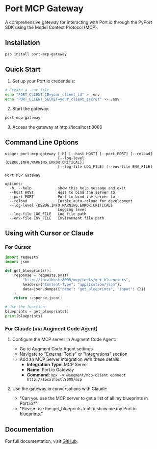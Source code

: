 # Port MCP Gateway

A comprehensive gateway for interacting with Port.io through the PyPort SDK using the Model Context Protocol (MCP).

## Installation

```bash
pip install port-mcp-gateway
```

## Quick Start

1. Set up your Port.io credentials:

```bash
# Create a .env file
echo "PORT_CLIENT_ID=your_client_id" > .env
echo "PORT_CLIENT_SECRET=your_client_secret" >> .env
```

2. Start the gateway:

```bash
port-mcp-gateway
```

3. Access the gateway at http://localhost:8000

## Command Line Options

```
usage: port-mcp-gateway [-h] [--host HOST] [--port PORT] [--reload]
                        [--log-level {DEBUG,INFO,WARNING,ERROR,CRITICAL}]
                        [--log-file LOG_FILE] [--env-file ENV_FILE]

Port MCP Gateway

options:
  -h, --help            show this help message and exit
  --host HOST           Host to bind the server to
  --port PORT           Port to bind the server to
  --reload              Enable auto-reload for development
  --log-level {DEBUG,INFO,WARNING,ERROR,CRITICAL}
                        Logging level
  --log-file LOG_FILE   Log file path
  --env-file ENV_FILE   Environment file path
```

## Using with Cursor or Claude

### For Cursor

```python
import requests
import json

def get_blueprints():
    response = requests.post(
        "http://localhost:8000/mcp/tools/get_blueprints",
        headers={"Content-Type": "application/json"},
        data=json.dumps({"name": "get_blueprints", "input": {}})
    )
    return response.json()

# Use the function
blueprints = get_blueprints()
print(blueprints)
```

### For Claude (via Augment Code Agent)

1. Configure the MCP server in Augment Code Agent:
   - Go to Augment Code Agent settings
   - Navigate to "External Tools" or "Integrations" section
   - Add an MCP Server integration with these details:
     - **Integration Type**: MCP Server
     - **Name**: Port.io Gateway
     - **Command**: `npx -y @augment/mcp-client connect http://localhost:8000/mcp`

2. Use the gateway in conversations with Claude:
   - "Can you use the MCP server to get a list of all my blueprints in Port.io?"
   - "Please use the get_blueprints tool to show me my Port.io blueprints."

## Documentation

For full documentation, visit [GitHub](https://github.com/yourusername/port-mcp-gateway).
